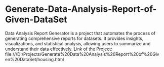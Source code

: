 # Generate-Data-Analysis-Report-of-Given-DataSet
Data Analysis Report Generator is a project that automates the process of generating comprehensive reports for datasets. It provides insights, visualizations, and statistical analysis, allowing users to summarize and understand their data effectively.
Link of the Project: file:///D:/Projects/Generate%20Data%20Analysis%20Report%20of%20Given%20DataSet/housing.html
